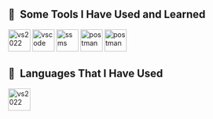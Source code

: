<h2> 🚀 &nbsp;Some Tools I Have Used and Learned</h2>
<p align="left">
<img src="https://upload.wikimedia.org/wikipedia/commons/2/2c/Visual_Studio_Icon_2022.svg" alt="vs2022" width="45" height="45"/>
<img src="https://cdn.jsdelivr.net/gh/devicons/devicon/icons/vscode/vscode-original.svg" alt="vscode" width="45" height="45"/>
<img src="https://upload.wikimedia.org/wikipedia/en/b/bc/MSSQL_SSMS_21_icon.png" alt="ssms" width="45" height="45"/>
<img src="https://www.svgrepo.com/show/354202/postman-icon.svg" alt="postman" width="45" height="45"/>
<img src="https://upload.wikimedia.org/wikipedia/commons/e/e9/Notion-logo.svg" alt="postman" width="45" height="45"/>
</p>

<h2> 🚀 &nbsp;Languages That I Have Used</h2>
<p align="left">
<img src="https://www.svgrepo.com/show/508894/aspnet.svg" alt="vs2022" width="45" height="45"/>
</p>
